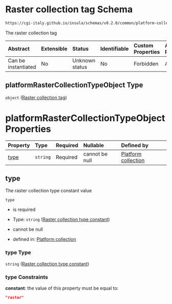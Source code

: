 # Raster collection tag Schema

```txt
https://cgi-italy.github.io/insula/schemas/v0.2.0/common/platform-collection.schema.json#/$defs/platformRasterCollectionTypeObject
```

The raster collection tag

| Abstract            | Extensible | Status         | Identifiable | Custom Properties | Additional Properties | Access Restrictions | Defined In                                                                                                 |
| :------------------ | :--------- | :------------- | :----------- | :---------------- | :-------------------- | :------------------ | :--------------------------------------------------------------------------------------------------------- |
| Can be instantiated | No         | Unknown status | No           | Forbidden         | Allowed               | none                | [platform-collection.schema.json\*](schemas/common/platform-collection.schema.json "open original schema") |

## platformRasterCollectionTypeObject Type

`object` ([Raster collection tag](platform-collection-defs-raster-collection-tag.md))

# platformRasterCollectionTypeObject Properties

| Property      | Type     | Required | Nullable       | Defined by                                                                                                                                                                                                                                                               |
| :------------ | :------- | :------- | :------------- | :----------------------------------------------------------------------------------------------------------------------------------------------------------------------------------------------------------------------------------------------------------------------- |
| [type](#type) | `string` | Required | cannot be null | [Platform collection](platform-collection-defs-raster-collection-tag-properties-raster-collection-type-constant.md "https://cgi-italy.github.io/insula/schemas/v0.2.0/common/platform-collection.schema.json#/$defs/platformRasterCollectionTypeObject/properties/type") |

## type

The raster collection type constant value

`type`

* is required

* Type: `string` ([Raster collection type constant](platform-collection-defs-raster-collection-tag-properties-raster-collection-type-constant.md))

* cannot be null

* defined in: [Platform collection](platform-collection-defs-raster-collection-tag-properties-raster-collection-type-constant.md "https://cgi-italy.github.io/insula/schemas/v0.2.0/common/platform-collection.schema.json#/$defs/platformRasterCollectionTypeObject/properties/type")

### type Type

`string` ([Raster collection type constant](platform-collection-defs-raster-collection-tag-properties-raster-collection-type-constant.md))

### type Constraints

**constant**: the value of this property must be equal to:

```json
"raster"
```
